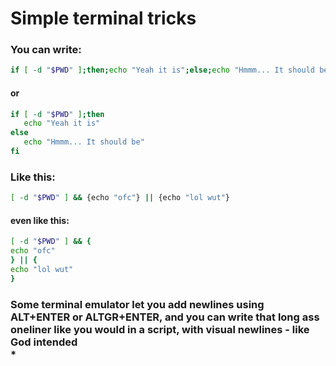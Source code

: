 # Simple terminal tricks
### You can write:
```bash
if [ -d "$PWD" ];then;echo "Yeah it is";else;echo "Hmmm... It should be";fi
```

#### or

```bash
if [ -d "$PWD" ];then
   echo "Yeah it is"
else
   echo "Hmmm... It should be"
fi
```

### Like this:

```bash
[ -d "$PWD" ] && {echo "ofc"} || {echo "lol wut"}

```

#### even like this:

```bash
[ -d "$PWD" ] && {
echo "ofc"
} || {
echo "lol wut"
}
```

### Some terminal emulator let you add newlines using ALT+ENTER or ALTGR+ENTER, and you can write that long ass oneliner like you would in a script, with visual newlines - like God intended <br>*


